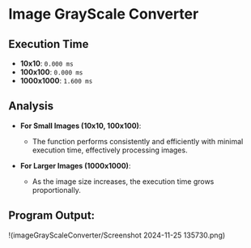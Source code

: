 # Image GrayScale Converter

## Execution Time

- **10x10**: `0.000 ms`
- **100x100**: `0.000 ms`
- **1000x1000**: `1.600 ms`

## Analysis

- **For Small Images (10x10, 100x100)**:
  - The function performs consistently and efficiently with minimal execution time, effectively processing images.

- **For Larger Images (1000x1000)**:
  - As the image size increases, the execution time grows proportionally.


## Program Output:
!(imageGrayScaleConverter/Screenshot 2024-11-25 135730.png)
